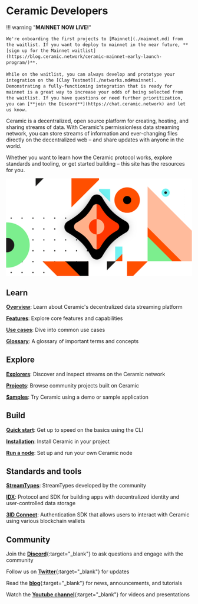 # Ceramic Developers

!!! warning "**MAINNET NOW LIVE!**"

    We're onboarding the first projects to [Mainnet](./mainnet.md) from the waitlist. If you want to deploy to mainnet in the near future, **[sign up for the Mainnet waitlist](https://blog.ceramic.network/ceramic-mainnet-early-launch-program/)**.

    While on the waitlist, you can always develop and prototype your integration on the [Clay Testnet](./networks.md#mainnet). Demonstrating a fully-functioning integration that is ready for mainnet is a great way to increase your odds of being selected from the waitlist. If you have questions or need further prioritization, you can [**join the Discord**](https://chat.ceramic.network) and let us know.

Ceramic is a decentralized, open source platform for creating, hosting, and sharing streams of data. With Ceramic's permissionless data streaming network, you can store streams of information and ever-changing files directly on the decentralized web – and share updates with anyone in the world.

Whether you want to learn how the Ceramic protocol works, explore standards and tooling, or get started building – this site has the resources for you.

![](../images/image-ceramic-opengraph.png)

## **Learn**

[**Overview**](./advanced/overview.md): Learn about Ceramic's decentralized data streaming platform

[**Features**](./features.md): Explore core features and capabilities

[**Use cases**](./use-cases.md): Dive into common use cases

[**Glossary**](./glossary.md): A glossary of important terms and concepts

## **Explore**

[**Explorers**](../explore/explorers.md): Discover and inspect streams on the Ceramic network

[**Projects**](../explore/projects.md): Browse community projects built on Ceramic

[**Samples**](../explore/sample-apps.md): Try Ceramic using a demo or sample application

## **Build**

[**Quick start**](../build/cli/quick-start.md): Get up to speed on the basics using the CLI

[**Installation**](../build/javascript/installation.md): Install Ceramic in your project

[**Run a node**](../run/nodes/nodes.md): Set up and run your own Ceramic node

## **Standards and tools**

[**StreamTypes**](../streamtypes/overview.md): StreamTypes developed by the community

[**IDX**](../tools/idx/overview.md): Protocol and SDK for building apps with decentralized identity and user-controlled data storage

[**3ID Connect**](../authentication/3id-did/3id-connect.md): Authentication SDK that allows users to interact with Ceramic using various blockchain wallets

## **Community**

Join the [**Discord**](https://chat.ceramic.network){:target="\_blank"} to ask questions and engage with the community

Follow us on [**Twitter**](https://twitter.com/ceramicnetwork){:target="\_blank"} for updates

Read the [**blog**](https://blog.ceramic.network){:target="\_blank"} for news, announcements, and tutorials

Watch the [**Youtube channel**](https://www.youtube.com/channel/UCgCLq5dx7sX-yUrrEbtYqVw){:target="\_blank"} for videos and presentations
